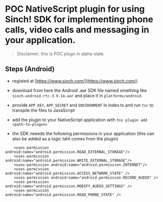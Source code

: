 # POC NativeScript plugin for using Sinch! SDK for implementing phone calls, video calls and messaging in your application.


> Disclaimer: this is POC plugn in alpha state.

## Steps (Android)

- registed at [https://www.sinch.com/](https://www.sinch.com/)

- download from here the Android .aar SDK file named omething like `sinch-android-rtc-3.9.14.aar` and place it in `platforms/android`. 

- provide `APP_KEY`, `APP_SECRET` and `ENVIRONMENT` in index.ts and run `tsc` to transpile the files to JavaScript

- add the plugin to your NativeScript application with
`tns plugin add <path-to-plugun>`

- the SDK neeeds the following permissions in your application (this can also be added as a logic taht comes from the plugin)
```
	<uses-permission android:name="android.permission.READ_EXTERNAL_STORAGE"/>
	<uses-permission android:name="android.permission.WRITE_EXTERNAL_STORAGE"/>
	<uses-permission android:name="android.permission.INTERNET"/>
	<uses-permission android:name="android.permission.ACCESS_NETWORK_STATE" />
	<uses-permission android:name="android.permission.RECORD_AUDIO" />
	<uses-permission android:name="android.permission.MODIFY_AUDIO_SETTINGS" />
	<uses-permission android:name="android.permission.READ_PHONE_STATE" />
```
